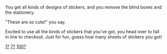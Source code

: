 You get all kinds of designs of stickers, and you remove the blind boxes and the stationery.

"These are so cute!" you say.

Excited to use all the kinds of stickers that you've got, you head over to fall in line to checkout.
Just for fun, guess how many sheets of stickers you got!

[1?](./wrong.md)
[7?](./wrong.md)
[100?](./right.md)
